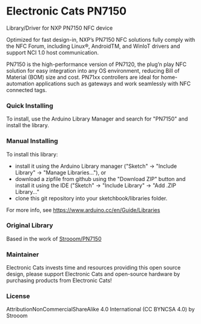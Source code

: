 # Electronic Cats PN7150
Library/Driver for NXP PN7150 NFC device

Optimized for fast design-in, NXP’s PN7150 NFC solutions fully comply with the NFC Forum, including Linux®, AndroidTM, and WinIoT drivers and support NCI 1.0 host communication.

PN7150 is the high-performance version of PN7120, the plug’n play NFC solution for easy integration into any OS environment, reducing Bill of Material (BOM) size and cost. PN71xx controllers are ideal for home-automation applications such as gateways and work seamlessly with NFC connected tags.


### Quick Installing

To install, use the Arduino Library Manager and search for "PN7150" and install the library.

### Manual Installing
To install this library:

 - install it using the Arduino Library manager ("Sketch" -> "Include
   Library" -> "Manage Libraries..."), or
 - download a zipfile from github using the "Download ZIP" button and
   install it using the IDE ("Sketch" -> "Include Library" -> "Add .ZIP
   Library..."
 - clone this git repository into your sketchbook/libraries folder.

For more info, see https://www.arduino.cc/en/Guide/Libraries

### Original Library

Based in the work of [Strooom/PN7150](https://github.com/Strooom/PN7150)


### Maintainer

Electronic Cats invests time and resources providing this open source design, please support Electronic Cats and open-source hardware by purchasing products from Electronic Cats!

### License

Attribution­NonCommercial­ShareAlike 4.0 International (CC BY­NC­SA 4.0) by Strooom
